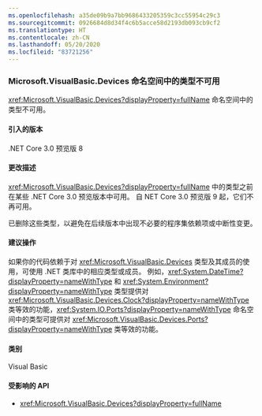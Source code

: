 ```yaml
---
ms.openlocfilehash: a35de09b9a7bb9686433205359c3cc55954c29c3
ms.sourcegitcommit: 0926684d8d34f4c6b5acce58d2193db093cb9cf2
ms.translationtype: HT
ms.contentlocale: zh-CN
ms.lasthandoff: 05/20/2020
ms.locfileid: "83721256"
---
```

### <a name="types-in-microsoftvisualbasicdevices-namespace-not-available"></a>Microsoft.VisualBasic.Devices 命名空间中的类型不可用

<xref:Microsoft.VisualBasic.Devices?displayProperty=fullName> 命名空间中的类型不可用。

#### <a name="version-introduced"></a>引入的版本

.NET Core 3.0 预览版 8

#### <a name="change-description"></a>更改描述

<xref:Microsoft.VisualBasic.Devices?displayProperty=fullName> 中的类型之前在某些 .NET Core 3.0 预览版本中可用。 自 NET Core 3.0 预览版 9 起，它们不再可用。

已删除这些类型，以避免在后续版本中出现不必要的程序集依赖项或中断性变更。

#### <a name="recommended-action"></a>建议操作

如果你的代码依赖于对 <xref:Microsoft.VisualBasic.Devices> 类型及其成员的使用，可使用 .NET 类库中的相应类型或成员。 例如，<xref:System.DateTime?displayProperty=nameWithType> 和 <xref:System.Environment?displayProperty=nameWithType> 类型提供对 <xref:Microsoft.VisualBasic.Devices.Clock?displayProperty=nameWithType> 类等效的功能，<xref:System.IO.Ports?displayProperty=nameWithType> 命名空间中的类型可提供对 <xref:Microsoft.VisualBasic.Devices.Ports?displayProperty=nameWithType> 类等效的功能。

#### <a name="category"></a>类别

Visual Basic

#### <a name="affected-apis"></a>受影响的 API

- <xref:Microsoft.VisualBasic.Devices?displayProperty=fullName>

<!--

#### Affected APIs

- `N:Microsoft.VisualBasic.Devices`

-->
